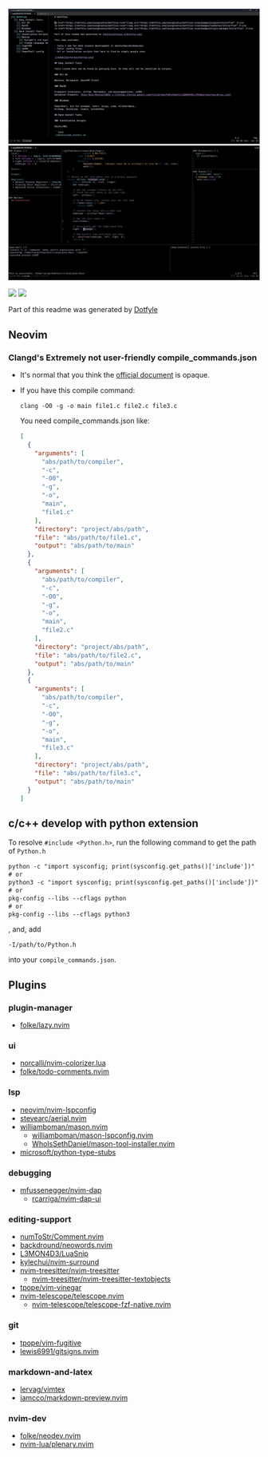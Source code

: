 ![image](../pictures/startup.png)
![image](../pictures/ui.png)

<a href="https://dotfyle.com/youngtuotuo/dotfiles-nvim"><img src="https://dotfyle.com/youngtuotuo/dotfiles-nvim/badges/plugins?style=flat" /></a>
<a href="https://dotfyle.com/youngtuotuo/dotfiles-nvim"><img src="https://dotfyle.com/youngtuotuo/dotfiles-nvim/badges/plugin-manager?style=flat" /></a>

Part of this readme was generated by [Dotfyle](https://dotfyle.com)


Neovim
------

### Clangd's Extremely not user-friendly compile_commands.json

- It's normal that you think the [official document](https://clang.llvm.org/docs/JSONCompilationDatabase.html#format) is opaque.

- If you have this compile command:

    ```console
    clang -O0 -g -o main file1.c file2.c file3.c
    ```

    You need compile_commands.json like:

    ```json
    [
      {
        "arguments": [
          "abs/path/to/compiler",
          "-c",
          "-O0",
          "-g",
          "-o",
          "main",
          "file1.c"
        ],
        "directory": "project/abs/path",
        "file": "abs/path/to/file1.c",
        "output": "abs/path/to/main"
      },
      {
        "arguments": [
          "abs/path/to/compiler",
          "-c",
          "-O0",
          "-g",
          "-o",
          "main",
          "file2.c"
        ],
        "directory": "project/abs/path",
        "file": "abs/path/to/file2.c",
        "output": "abs/path/to/main"
      },
      {
        "arguments": [
          "abs/path/to/compiler",
          "-c",
          "-O0",
          "-g",
          "-o",
          "main",
          "file3.c"
        ],
        "directory": "project/abs/path",
        "file": "abs/path/to/file3.c",
        "output": "abs/path/to/main"
      }
    ]
    ```

c/c++ develop with python extension
-----------------------------------

To resolve `#include <Python.h>`, run the following command to get the path of `Python.h`

```console
python -c "import sysconfig; print(sysconfig.get_paths()['include'])"
# or
python3 -c "import sysconfig; print(sysconfig.get_paths()['include'])"
# or
pkg-config --libs --cflags python
# or
pkg-config --libs --cflags python3
```

, and, add

```
-I/path/to/Python.h
```

into your `compile_commands.json`.


Plugins
-------

### plugin-manager

+ [folke/lazy.nvim](https://dotfyle.com/plugins/folke/lazy.nvim)

### ui

+ [norcalli/nvim-colorizer.lua](https://github.com/norcalli/nvim-colorizer.lua)
+ [folke/todo-comments.nvim](https://dotfyle.com/plugins/folke/todo-comments.nvim)

### lsp

+ [neovim/nvim-lspconfig](https://dotfyle.com/plugins/neovim/nvim-lspconfig)
+ [stevearc/aerial.nvim](https://dotfyle.com/plugins/stevearc/aerial.nvim)
+ [williamboman/mason.nvim](https://dotfyle.com/plugins/williamboman/mason.nvim)
    + [williamboman/mason-lspconfig.nvim](https://github.com/williamboman/mason-lspconfig.nvim)
    + [WhoIsSethDaniel/mason-tool-installer.nvim](https://github.com/WhoIsSethDaniel/mason-tool-installer.nvim)
+ [microsoft/python-type-stubs](https://github.com/microsoft/python-type-stubs)

### debugging

+ [mfussenegger/nvim-dap](https://dotfyle.com/plugins/mfussenegger/nvim-dap)
    + [rcarriga/nvim-dap-ui](https://dotfyle.com/plugins/rcarriga/nvim-dap-ui)

### editing-support

+ [numToStr/Comment.nvim](https://dotfyle.com/plugins/numToStr/Comment.nvim)
+ [backdround/neowords.nvim](https://dotfyle.com/plugins/backdround/neowords.nvim)
+ [L3MON4D3/LuaSnip](https://dotfyle.com/plugins/L3MON4D3/LuaSnip)
+ [kylechui/nvim-surround](https://dotfyle.com/plugins/kylechui/nvim-surround)
+ [nvim-treesitter/nvim-treesitter](https://dotfyle.com/plugins/nvim-treesitter/nvim-treesitter)
    + [nvim-treesitter/nvim-treesitter-textobjects](https://dotfyle.com/plugins/nvim-treesitter/nvim-treesitter-textobjects)
+ [tpope/vim-vinegar](https://github.com/tpope/vim-vinegar)
+ [nvim-telescope/telescope.nvim](https://dotfyle.com/plugins/nvim-telescope/telescope.nvim)
    + [nvim-telescope/telescope-fzf-native.nvim](https://github.com/nvim-telescope/telescope-fzf-native.nvim)

### git

+ [tpope/vim-fugitive](https://github.com/tpope/vim-fugitive)
+ [lewis6991/gitsigns.nvim](https://dotfyle.com/plugins/lewis6991/gitsigns.nvim)

### markdown-and-latex

+ [lervag/vimtex](https://github.com/lervag/vimtex)
+ [iamcco/markdown-preview.nvim](https://dotfyle.com/plugins/iamcco/markdown-preview.nvim)

### nvim-dev

+ [folke/neodev.nvim](https://dotfyle.com/plugins/folke/neodev.nvim)
+ [nvim-lua/plenary.nvim](https://dotfyle.com/plugins/nvim-lua/plenary.nvim)
